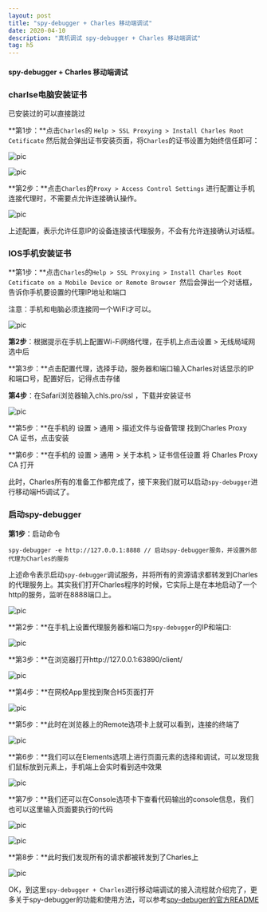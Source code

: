 ```yaml
---
layout: post
title: "spy-debugger + Charles 移动端调试"
date: 2020-04-10
description: "真机调试 spy-debugger + Charles 移动端调试"
tag: h5
---
```


#### spy-debugger + Charles 移动端调试

### charlse电脑安装证书

已安装过的可以直接跳过

**第1步：**点击`Charles`的 `Help > SSL Proxying > Install Charles Root Cetificate` 然后就会弹出证书安装页面，将`Charles`的证书设置为始终信任即可：

![pic](../../../images/2020/03/07.png)


![pic](../../../images/2020/03/08.png)



**第2步：**点击`Charles`的`Proxy > Access Control Settings` 进行配置让手机连接代理时，不需要点允许连接确认操作。

![pic](../../../images/2020/03/09.png)


上述配置，表示允许任意IP的设备连接该代理服务，不会有允许连接确认对话框。

### IOS手机安装证书

**第1步：**点击`Charles`的`Help > SSL Proxying > Install Charles Root Cetificate on a Mobile Device or Remote Browser `然后会弹出一个对话框，告诉你手机要设置的代理IP地址和端口

注意：手机和电脑必须连接同一个WiFi才可以。

![pic](../../../images/2020/03/10.png)


**第2步**：根据提示在手机上配置Wi-Fi网络代理，在手机上点击设置 > 无线局域网  选中后 

**第3步：**点击配置代理，选择手动，服务器和端口输入Charles对话显示的IP和端口号，配置好后，记得点击存储

**第4步**：在Safari浏览器输入chls.pro/ssl ，下载并安装证书

![pic](../../../images/2020/03/11.png)


**第5步：**在手机的 设置 > 通用 > 描述文件与设备管理 找到Charles Proxy CA 证书，点击安装

**第6步：**在手机的 设置 > 通用 > 关于本机 > 证书信任设置 将 Charles Proxy CA 打开

此时，Charles所有的准备工作都完成了，接下来我们就可以启动`spy-debugger`进行移动端H5调试了。

### 启动spy-debugger

**第1步**：启动命令

    spy-debugger -e http://127.0.0.1:8888 // 启动spy-debugger服务，并设置外部代理为Charles的服务

上述命令表示启动`spy-debugger`调试服务，并将所有的资源请求都转发到Charles的代理服务上。其实我们打开Charles程序的时候，它实际上是在本地启动了一个http的服务，监听在8888端口上。

![pic](../../../images/2020/03/12.png)


**第2步：**在手机上设置代理服务器和端口为`spy-debugger`的IP和端口:

![pic](../../../images/2020/03/13.png)


**第3步：**在浏览器打开http://127.0.0.1:63890/client/

![pic](../../../images/2020/03/14.png)


**第4步：**在网校App里找到聚合H5页面打开


![pic](../../../images/2020/03/15.png)



**第5步：**此时在浏览器上的Remote选项卡上就可以看到，连接的终端了

![pic](../../../images/2020/03/16.png)


**第6步：**我们可以在Elements选项上进行页面元素的选择和调试，可以发现我们鼠标放到元素上，手机端上会实时看到选中效果

![pic](../../../images/2020/03/17.png)


**第7步：**我们还可以在Console选项卡下查看代码输出的console信息，我们也可以这里输入页面要执行的代码

![pic](../../../images/2020/03/18.png)

![pic](../../../images/2020/03/19.png)



**第8步：**此时我们发现所有的请求都被转发到了Charles上


![pic](../../../images/2020/03/20.png)



OK，到这里`spy-debugger + Charles`进行移动端调试的接入流程就介绍完了，更多关于spy-debugger的功能和使用方法，可以参考[spy-debuger的官方README](https://www.npmjs.com/package/spy-debugger)
